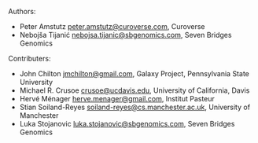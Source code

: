 Authors:

* Peter Amstutz <peter.amstutz@curoverse.com>, Curoverse
* Nebojša Tijanić <nebojsa.tijanic@sbgenomics.com>, Seven Bridges Genomics

Contributers:

* John Chilton <jmchilton@gmail.com>, Galaxy Project, Pennsylvania State University
* Michael R. Crusoe <crusoe@ucdavis.edu>, University of California, Davis
* Hervé Ménager <herve.menager@gmail.com>, Institut Pasteur
* Stian Soiland-Reyes [soiland-reyes@cs.manchester.ac.uk](mailto:soiland-reyes@cs.manchester.ac.uk), University of Manchester
* Luka Stojanovic <luka.stojanovic@sbgenomics.com>, Seven Bridges Genomics

